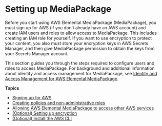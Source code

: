 # Setting up MediaPackage<a name="setting-up"></a>

Before you start using AWS Elemental MediaPackage \(MediaPackage\), you must sign up for AWS \(if you don’t already have an AWS account\) and create IAM users and roles to allow access to MediaPackage\. This includes creating an IAM role for yourself\. If you want to use encryption to protect your content, you also must store your encryption keys in AWS Secrets Manager, and then give MediaPackage permission to obtain the keys from your Secrets Manager account\.

This section guides you through the steps required to configure users and roles to access MediaPackage\. For background and additional information about identity and access management for MediaPackage, see [Identity and Access Management for AWS Elemental MediaPackage](security-iam.md)\.

**Topics**
+ [Signing up for AWS](setting-up-aws-sign-up.md)
+ [Creating policies and non\-administrative roles](setting-up-create-non-admin-iam.md)
+ [Allowing AWS Elemental MediaPackage to access other AWS services](setting-up-create-trust-rel.md)
+ [\(Optional\) Setting up encryption](set-up-encryption.md)
+ [\(Optional\) Install the AWS CLI](setting-up-install-cli.md)